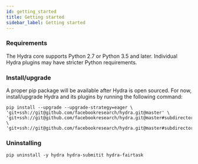 ```yaml
---
id: getting_started
title: Getting started
sidebar_label: Getting started
---
```

### Requirements
The Hydra core supports Python 2.7 or Python 3.5 and later. 
Individual Hydra plugins may have stricter Python requirements.

### Install/upgrade
A proper pip package will be available after Hydra is open sourced.
For now, install/upgrade Hydra and its plugins by running the following command:
```
pip install --upgrade --upgrade-strategy=eager \
'git+ssh://git@github.com/facebookresearch/hydra.git@master' \
'git+ssh://git@github.com/facebookresearch/hydra.git@master#subdirectory=plugins/fairtask' \
'git+ssh://git@github.com/facebookresearch/hydra.git@master#subdirectory=plugins/submitit' 
```

### Uninstalling
```
pip uninstall -y hydra hydra-submitit hydra-fairtask
```



